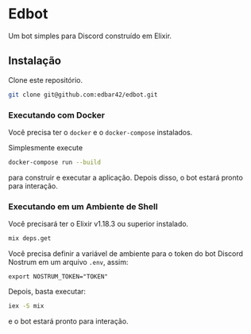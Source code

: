 # Edbot
Um bot simples para Discord construído em Elixir.

## Instalação
Clone este repositório.

```sh
git clone git@github.com:edbar42/edbot.git
```

### Executando com Docker
Você precisa ter o `docker` e o `docker-compose` instalados.

Simplesmente execute

```sh
docker-compose run --build
```

para construir e executar a aplicação. Depois disso, o bot estará pronto para interação.

### Executando em um Ambiente de Shell
Você precisará ter o Elixir v1.18.3 ou superior instalado.

```sh
mix deps.get
```

Você precisa definir a variável de ambiente para o token do bot Discord Nostrum em um arquivo `.env`, assim:

```
export NOSTRUM_TOKEN="TOKEN"
```

Depois, basta executar:

```sh
iex -S mix
```

e o bot estará pronto para interação.
